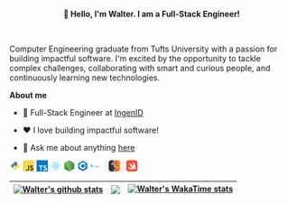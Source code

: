 <p align="center"><strong>👋 Hello, I'm Walter. I am a Full-Stack Engineer!</strong></p>

<br />

Computer Engineering graduate from Tufts University with a passion for building impactful software. I'm excited by the opportunity to tackle complex challenges, collaborating with smart and curious people, and continuously learning new technologies.

**About me**

- 💼 Full-Stack Engineer at [IngenID](https://www.ingenid.com/)

- ❤️ I love building impactful software!

- 💬 Ask me about anything [here](https://walter254.github.io/myCv/)

<code><img height="20" alt="python" src="https://raw.githubusercontent.com/github/explore/80688e429a7d4ef2fca1e82350fe8e3517d3494d/topics/python/python.png"></code>
<code><img height="20" alt="javascript" src="https://raw.githubusercontent.com/github/explore/80688e429a7d4ef2fca1e82350fe8e3517d3494d/topics/javascript/javascript.png"></code>
<code><img height="20" alt="typescript" src="https://raw.githubusercontent.com/github/explore/80688e429a7d4ef2fca1e82350fe8e3517d3494d/topics/typescript/typescript.png"></code>
<code><img height="20" alt="react" src="https://raw.githubusercontent.com/github/explore/80688e429a7d4ef2fca1e82350fe8e3517d3494d/topics/react/react.png"></code>
<code><img height="20" alt="nodejs" src="https://raw.githubusercontent.com/github/explore/80688e429a7d4ef2fca1e82350fe8e3517d3494d/topics/nodejs/nodejs.png"></code>
<code><img height="20" alt="c++" src="/images/cpp_img.png"></code>
<code><img height="20" alt="mongodb" src="https://raw.githubusercontent.com/github/explore/80688e429a7d4ef2fca1e82350fe8e3517d3494d/topics/mongodb/mongodb.png"></code>
<code><img height="20" alt="burpsuite" src="/images/burb_suite_img.png"></code>
<code><img height="20" alt="swift" src="https://raw.githubusercontent.com/github/explore/80688e429a7d4ef2fca1e82350fe8e3517d3494d/topics/swift/swift.png"></code>

| <a href="https://github.com/Walter254"><img align="center" src="https://github-readme-stats.vercel.app/api?username=Walter254&show_icons=true&include_all_commits=true&theme=tokyonight&bg_color=00000000&hide_border=true&hide=stars,contribs&show=reviews,prs_merged_percentage" alt="Walter's github stats" /></a> | <a href="https://github.com/Walter254"><img align="center" src="https://github-readme-stats.vercel.app/api/top-langs/?username=Walter254&layout=donut&theme=tokyonight&bg_color=00000000&hide_border=true" /></a> | [![Walter's WakaTime stats](https://github-readme-stats.vercel.app/api/wakatime?username=Walter254)](https://github.com/anuraghazra/github-readme-stats) |
| ------------- | ------------- | ------------- |